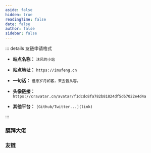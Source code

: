 ```yaml
---
aside: false
hidden: true
readingTime: false
date: false
author: false
sidebar: false
---
```


::: details 友链申请格式


- **站点名称：** `沐风的小站`

- **站点地址：** `https://imufeng.cn`

- **一句话：** `但愿岁月如客，来去皆从容。`

- **头像链接：** `https://cravatar.cn/avatar/f1dcdc8fa782b81824df5d67022e4d4a`

- **其他平台：** `[Github/Twitter...](link)`


:::
<script setup>
	import { VPTeamMembers } from 'vitepress/theme';
  const webSiteSvg = '<svg t="1696924383734" class="icon" viewBox="0 0 1024 1024" version="1.1" xmlns="http://www.w3.org/2000/svg" p-id="1978" xmlns:xlink="http://www.w3.org/1999/xlink" width="200" height="200"><path d="M736 864H288c-17.6 0-32 14.4-32 32s14.4 32 32 32h448c17.6 0 32-14.4 32-32s-14.4-32-32-32zM832 96H192c-70.4 0-128 57.6-128 128v416c0 70.4 57.6 128 128 128h640c70.4 0 128-57.6 128-128V224c0-70.4-57.6-128-128-128zM576 544c0 17.6-14.4 32-32 32H288c-17.6 0-32-14.4-32-32s14.4-32 32-32h256c17.6 0 32 14.4 32 32z m192-224c0 17.6-14.4 32-32 32H288c-17.6 0-32-14.4-32-32s14.4-32 32-32h448c17.6 0 32 14.4 32 32z" p-id="1979"></path></svg>'; 
	const authoritys = [
      {
        avatar: 'https://cdn.imufeng.cn/mblog/yyx.png',
        name: 'Evan You',
        title: 'Creator',
        links: [
          { icon: {svg: webSiteSvg}, link: 'https://evanyou.me/' },
          { icon: 'github', link: 'https://github.com/yyx990803' },
          { icon: 'twitter', link: 'https://twitter.com/youyuxi' }
        ]
      },
      {
        avatar: 'https://cdn.imufeng.cn/mblog/ruanyifeng.png',
        name: '阮一峰',
        title: '一个从未谋面的引路人',
        links: [
          { icon: {svg: webSiteSvg}, link: 'https://www.ruanyifeng.com/' },
          { icon: 'github', link: 'https://github.com/ruanyf' },
          { icon: 'twitter', link: 'https://twitter.com/ruanyf' }
        ]
      },
    ];
const friends = [
      {
        avatar: 'https://cdn.imufeng.cn/mblog/manggo.jpg',
        name: 'Manggo\'s Zone',
        title: '前端交流技术分享',
        links: [
          { icon: {svg: webSiteSvg}, link: 'https://www.manggo.cn/' },
        ]
      },
      {
        avatar: 'https://sugarat.top/logo.png',
        name: '粥里有勺糖',
        title: '你的指尖,拥有改变世界的力量',
        links: [
          { icon: {svg: webSiteSvg}, link: 'https://sugarat.top/' },
          { icon: 'github' , link: 'https://github.com/ATQQ' },
          { icon: 'twitter' , link: 'https://twitter.com/Mr_XiaoZou' },
        ]
      },
      {
        avatar: 'https://img2.moeblog.vip/images/ev3v.png',
        name: '白の后花园',
        title: '一片互联网自留地',
        links: [
          { icon: {svg: webSiteSvg}, link: 'https://justmyblog.net/' },
          { icon: 'twitter', link: 'https://twitter.com/verymoes' },
          { icon: 'github', link: 'https://github.com/verymoe' }
        ]
      },
      {
        avatar: 'https://static.lty.fun/weblogo/my.jpg',
        name: 'Luminous’ Home',
        title: '记录生活中的点滴',
        links: [
          { icon: {svg: webSiteSvg}, link: 'https://luotianyi.vc/' },
        ]
      },
      {
        avatar: 'https://www.aicsuk.net/imgs/avatar1.jpg',
        name: 'Aicsukの世界',
        title: '一个小小的博客',
        links: [
          { icon: {svg: webSiteSvg}, link: 'https://www.aicsuk.net' },
          { icon: "github", link: 'https://github.com/aicsuk' },
        ]
      },
      {
        avatar: 'https://img.puresys.net/wp-content/uploads/2021/05/cropped-1621683691-20210522193059-192x192.jpg',
        name: 'Puresys',
        title: ' 纯净系统-软件下载',
        links: [
          { icon: {svg: webSiteSvg}, link: 'https://www.puresys.net' },
        ]
      },
      {
        avatar: 'https://img.bestreven.top/20240308_1709872211169.png',
        name: 'BestReven博客',
        title: '一个专注技术分享的平台',
        links: [
          { icon: {svg: webSiteSvg}, link: 'https://www.bestreven.top' },
        ]
      },
      {
        avatar: 'https://www.wxmin.cn:9000/ants-file/imgUrl/logo_1661824383783.png',
        name: ' June 12',
        title: 'June 12，小陈的个人博客。记录所学知识，分享开发经验！',
        links: [
          { icon: {svg: webSiteSvg}, link: 'https://www.wxmin.cn' },
          { icon: "github", link: 'https://github.com/cc-chenshuang' },
        ]
      }
]
</script>

### 膜拜大佬

<VPTeamMembers size="medium" :members="authoritys" />

### 友链

<VPTeamMembers size="small" :members="friends" />